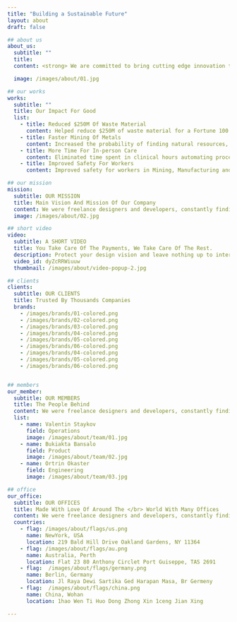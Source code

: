 ```yaml
---
title: "Building a Sustainable Future"
layout: about
draft: false

## about us
about_us:
  subtitle: ""
  title: 
  content: <strong> We are committed to bring cutting edge innovation to customers to build a sustainable future. </strong> </br></br> Industrial base, including Energy and Mining particularly in Asia have been left behind on innovation, presenting an opportunity to leapfrog on efficiency and productivity improvement by upto 10x, driven by rapid urbanization, 5G deployments, and the rise of connected devices. </br></br> Our mission is to revolutionize the companies by driving innovation through data, ML/AI, while keeping the core assets secure and private. Augmenting humans with agents for tasks like scheduling, task management, paperwork, vision, supply chain while letting humans perform the rest which gives them the superpower to solve the hardest problems, drastically improving the overall productivity of the company. </br></br> The approach to hire the best talent around the world and last to market philosophy, allows us to create most innovative solutions at optimal cost and fast delivery, generating high value for the customers. 

  image: /images/about/01.jpg

## our works
works:
  subtitle: ""
  title: Our Impact For Good
  list:
    - title: Reduced $250M Of Waste Material
      content: Helped reduce $250M of waste material for a Fortune 100 retail chain
    - title: Faster Mining Of Metals
      content: Increased the probability of finding natural resources, enabling faster mining of metals like nickel used in recyclable batteries
    - title: More Time For In-person Care
      content: Eliminated time spent in clinical hours automating processes to spend more time for in-person care
    - title: Improved Safety For Workers
      content: Improved safety for workers in Mining, Manufacturing and O&G

## our mission
mission:
  subtitle: OUR MISSION
  title: Main Vision And Mission Of Our Company
  content: We were freelance designers and developers, constantly finding ourselve deep vague feedback. leaving a notes from the sticky note piece .
  image: /images/about/02.jpg

## short video
video:
  subtitle: A SHORT VIDEO
  title: You Take Care Of The Payments, We Take Care Of The Rest.
  description: Protect your design vision and leave nothing up to interpretation with interaction recipes. Quickly share and access all your team members interactions by using libraries, ensuring consistcy throughout the.
  video_id: dyZcRRWiuuw
  thumbnail: /images/about/video-popup-2.jpg

## clients
clients:
  subtitle: OUR CLIENTS
  title: Trusted By Thousands Companies
  brands:
    - /images/brands/01-colored.png
    - /images/brands/02-colored.png
    - /images/brands/03-colored.png
    - /images/brands/04-colored.png
    - /images/brands/05-colored.png
    - /images/brands/06-colored.png
    - /images/brands/04-colored.png
    - /images/brands/05-colored.png
    - /images/brands/06-colored.png


## members
our_member:
  subtitle: OUR MEMBERS
  title: The People Behind
  content: We were freelance designers and developers, constantly finding </br> ourselves deep in vague feedback. This made every client and team
  list:
    - name: Valentin Staykov
      field: Operations
      image: /images/about/team/01.jpg
    - name: Bukiakta Bansalo
      field: Product
      image: /images/about/team/02.jpg
    - name: Ortrin Okaster
      field: Engineering
      image: /images/about/team/03.jpg

## office
our_office:
  subtitle: OUR OFFICES
  title: Made With Love Of Around The </br> World With Many Offices
  content: We were freelance designers and developers, constantly finding </br> ourselves deep in vague feedback. This made every client and team
  countries:
    - flag: /images/about/flags/us.png
      name: NewYork, USA
      location: 219 Bald Hill Drive Oakland Gardens, NY 11364
    - flag: /images/about/flags/au.png
      name: Australia, Perth
      location: Flat 23 80 Anthony Circlet Port Guiseppe, TAS 2691
    - flag:  /images/about/flags/germany.png
      name: Berlin, Germany
      location: Jl Raya Dewi Sartika Ged Harapan Masa, Br Germeny
    - flag:  /images/about/flags/china.png
      name: China, Wohan
      location: 1hao Wen Ti Huo Dong Zhong Xin 1ceng Jian Xing

---
```


